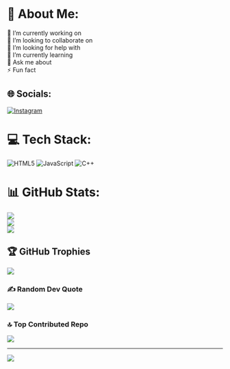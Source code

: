 # 💫 About Me:
🔭 I’m currently working on<br>👯 I’m looking to collaborate on<br>🤝 I’m looking for help with<br>🌱 I’m currently learning<br>💬 Ask me about<br>⚡ Fun fact


## 🌐 Socials:
[![Instagram](https://img.shields.io/badge/Instagram-%23E4405F.svg?logo=Instagram&logoColor=white)](https://instagram.com/@mgh.1.9.9.8) 

# 💻 Tech Stack:
![HTML5](https://img.shields.io/badge/html5-%23E34F26.svg?style=for-the-badge&logo=html5&logoColor=white) ![JavaScript](https://img.shields.io/badge/javascript-%23323330.svg?style=for-the-badge&logo=javascript&logoColor=%23F7DF1E) ![C++](https://img.shields.io/badge/c++-%2300599C.svg?style=for-the-badge&logo=c%2B%2B&logoColor=white)
# 📊 GitHub Stats:
![](https://github-readme-stats.vercel.app/api?username=masoomeh7798&theme=dark&hide_border=false&include_all_commits=false&count_private=false)<br/>
![](https://github-readme-streak-stats.herokuapp.com/?user=masoomeh7798&theme=dark&hide_border=false)<br/>
![](https://github-readme-stats.vercel.app/api/top-langs/?username=masoomeh7798&theme=dark&hide_border=false&include_all_commits=false&count_private=false&layout=compact)

## 🏆 GitHub Trophies
![](https://github-profile-trophy.vercel.app/?username=masoomeh7798&theme=radical&no-frame=false&no-bg=true&margin-w=4)

### ✍️ Random Dev Quote
![](https://quotes-github-readme.vercel.app/api?type=horizontal&theme=radical)

### 🔝 Top Contributed Repo
![](https://github-contributor-stats.vercel.app/api?username=masoomeh7798&limit=5&theme=dark&combine_all_yearly_contributions=true)

---
[![](https://visitcount.itsvg.in/api?id=masoomeh7798&icon=0&color=0)](https://visitcount.itsvg.in)

<!-- Proudly created with GPRM ( https://gprm.itsvg.in ) -->
